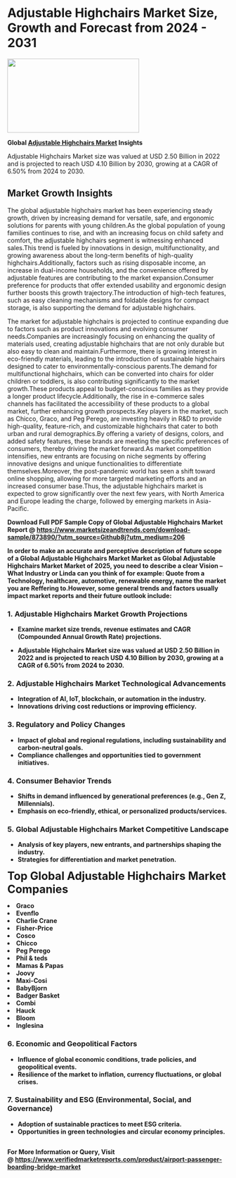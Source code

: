 <H1>Adjustable Highchairs Market Size, Growth and Forecast from 2024 - 2031</H1><img class="aligncenter size-medium wp-image-584254" src="https://thirdeyenews.in/wp-content/uploads/2024/09/Global-Market-Research-300x168.jpeg" alt="" width="300" height="168" /><p><strong>Global&nbsp;<a href="https://www.marketsizeandtrends.com/download-sample/873890/?utm_source=Github8j?utm_medium=206">Adjustable Highchairs Market</a> Insights</strong></p><p>Adjustable Highchairs Market size was valued at USD 2.50 Billion in 2022 and is projected to reach USD 4.10 Billion by 2030, growing at a CAGR of 6.50% from 2024 to 2030.</p><p><h2>Market Growth Insights</h2> <p>The global adjustable highchairs market has been experiencing steady growth, driven by increasing demand for versatile, safe, and ergonomic solutions for parents with young children.As the global population of young families continues to rise, and with an increasing focus on child safety and comfort, the adjustable highchairs segment is witnessing enhanced sales.This trend is fueled by innovations in design, multifunctionality, and growing awareness about the long-term benefits of high-quality highchairs.Additionally, factors such as rising disposable income, an increase in dual-income households, and the convenience offered by adjustable features are contributing to the market expansion.Consumer preference for products that offer extended usability and ergonomic design further boosts this growth trajectory.The introduction of high-tech features, such as easy cleaning mechanisms and foldable designs for compact storage, is also supporting the demand for adjustable highchairs.<strong></strong> </p> <p>The market for adjustable highchairs is projected to continue expanding due to factors such as product innovations and evolving consumer needs.Companies are increasingly focusing on enhancing the quality of materials used, creating adjustable highchairs that are not only durable but also easy to clean and maintain.Furthermore, there is growing interest in eco-friendly materials, leading to the introduction of sustainable highchairs designed to cater to environmentally-conscious parents.The demand for multifunctional highchairs, which can be converted into chairs for older children or toddlers, is also contributing significantly to the market growth.These products appeal to budget-conscious families as they provide a longer product lifecycle.Additionally, the rise in e-commerce sales channels has facilitated the accessibility of these products to a global market, further enhancing growth prospects.Key players in the market, such as Chicco, Graco, and Peg Perego, are investing heavily in R&D to provide high-quality, feature-rich, and customizable highchairs that cater to both urban and rural demographics.By offering a variety of designs, colors, and added safety features, these brands are meeting the specific preferences of consumers, thereby driving the market forward.As market competition intensifies, new entrants are focusing on niche segments by offering innovative designs and unique functionalities to differentiate themselves.Moreover, the post-pandemic world has seen a shift toward online shopping, allowing for more targeted marketing efforts and an increased consumer base.Thus, the adjustable highchairs market is expected to grow significantly over the next few years, with North America and Europe leading the charge, followed by emerging markets in Asia-Pacific.<strong></p><p><span class=""><strong>Download Full PDF Sample Copy of Global Adjustable Highchairs Market Report</strong> @ <a href="https://www.marketsizeandtrends.com/download-sample/873890/?utm_source=Github8j?utm_medium=206" target="_blank">https://www.marketsizeandtrends.com/download-sample/873890/?utm_source=Github8j?utm_medium=206</a></span></p><p>In order to make an accurate and perceptive description of future scope of a Global&nbsp;Adjustable Highchairs Market Market as Global&nbsp;Adjustable Highchairs Market Market of 2025, you need to describe a clear Vision &ndash; What Industry or Linda can you think of for example: Quote from a Technology, healthcare, automotive, renewable energy, name the market you are Reffering to.However, some general trends and factors usually impact market reports and their future outlook include:</p><h3>1.&nbsp;<strong>Adjustable Highchairs Market Growth Projections</strong></h3><ul><li>Examine market size trends, revenue estimates and CAGR (Compounded Annual Growth Rate) projections.</li><li><p>Adjustable Highchairs Market size was valued at USD 2.50 Billion in 2022 and is projected to reach USD 4.10 Billion by 2030, growing at a CAGR of 6.50% from 2024 to 2030.</p></li></ul><h3>2.&nbsp;<strong>Adjustable Highchairs Market Technological Advancements</strong></h3><ul><li>Integration of AI, IoT, blockchain, or automation in the industry.</li><li>Innovations driving cost reductions or improving efficiency.</li></ul><h3>3.&nbsp;<strong>Regulatory and Policy Changes</strong></h3><ul><li>Impact of global and regional regulations, including sustainability and carbon-neutral goals.</li><li>Compliance challenges and opportunities tied to government initiatives.</li></ul><h3>4.&nbsp;<strong>Consumer Behavior Trends</strong></h3><ul><li>Shifts in demand influenced by generational preferences (e.g., Gen Z, Millennials).</li><li>Emphasis on eco-friendly, ethical, or personalized products/services.</li></ul><h3>5.&nbsp;<strong>Global Adjustable Highchairs Market Competitive Landscape</strong></h3><ul><li>Analysis of key players, new entrants, and partnerships shaping the industry.</li><li>Strategies for differentiation and market penetration.</li></ul><p data-pm-slice="1 1 []"><span style="color: inherit; font-family: inherit; font-size: 25px;">Top Global Adjustable Highchairs Market Companies</span></p><div class="" data-test-id=""><p><li>Graco</li><li> Evenflo</li><li> Charlie Crane</li><li> Fisher-Price</li><li> Cosco</li><li> Chicco</li><li> Peg Perego</li><li> Phil & teds</li><li> Mamas & Papas</li><li> Joovy</li><li> Maxi-Cosi</li><li> BabyBjorn</li><li> Badger Basket</li><li> Combi</li><li> Hauck</li><li> Bloom</li><li> Inglesina</li></p></div><h3>6.&nbsp;<strong>Economic and Geopolitical Factors</strong></h3><ul><li>Influence of global economic conditions, trade policies, and geopolitical events.</li><li>Resilience of the market to inflation, currency fluctuations, or global crises.</li></ul><h3>7.&nbsp;<strong>Sustainability and ESG (Environmental, Social, and Governance)</strong></h3><ul><li>Adoption of sustainable practices to meet ESG criteria.</li><li>Opportunities in green technologies and circular economy principles.</li></ul><h2><strong style="font-size: 14px;">For More Information or Query, Visit @&nbsp;</strong><a style="background-color: #ffffff; font-size: 14px;" href="https://www.marketsizeandtrends.com/report/adjustable-highchairs-market/" target="_blank">https://www.verifiedmarketreports.com/product/airport-passenger-boarding-bridge-market</a></h2>